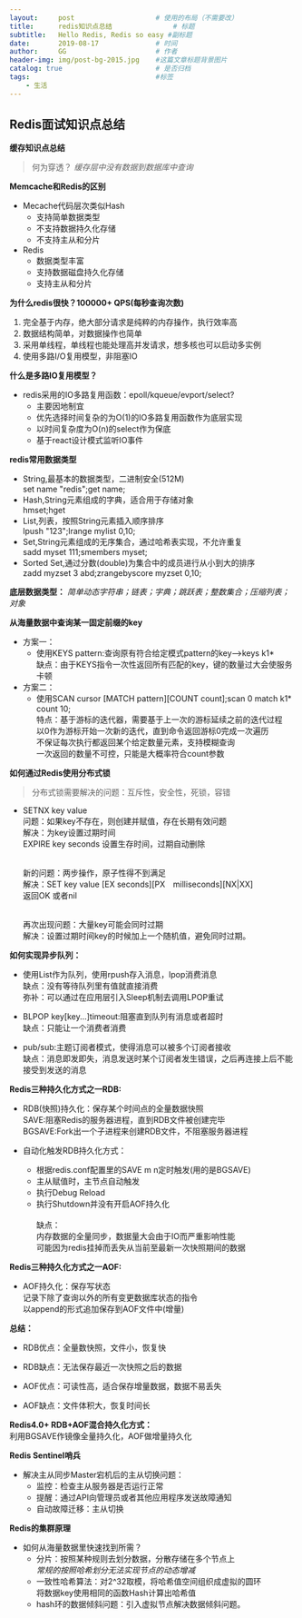 ```yaml
---
layout:     post                    # 使用的布局（不需要改）
title:      redis知识点总结               # 标题 
subtitle:   Hello Redis, Redis so easy #副标题
date:       2019-08-17              # 时间
author:     GG                      # 作者
header-img: img/post-bg-2015.jpg    #这篇文章标题背景图片
catalog: true                       # 是否归档
tags:                               #标签
    - 生活
---
```


## Redis面试知识点总结

**缓存知识点总结**

>何为穿透？ *缓存层中没有数据到数据库中查询*

**Memcache和Redis的区别**
* Mecache代码层次类似Hash
   * 支持简单数据类型
   * 不支持数据持久化存储
   * 不支持主从和分片
* Redis
   * 数据类型丰富
   * 支持数据磁盘持久化存储
   * 支持主从和分片
   
**为什么redis很快？100000+ QPS(每秒查询次数)**
1. 完全基于内存，绝大部分请求是纯粹的内存操作，执行效率高
2. 数据结构简单，对数据操作也简单
3. 采用单线程，单线程也能处理高并发请求，想多核也可以启动多实例
4. 使用多路I/O复用模型，非阻塞IO

**什么是多路IO复用模型？**
* redis采用的IO多路复用函数：epoll/kqueue/evport/select?
   * 主要因地制宜
   * 优先选择时间复杂的为O(1)的IO多路复用函数作为底层实现
   * 以时间复杂度为O(n)的select作为保底
   * 基于react设计模式监听IO事件
    
**redis常用数据类型**
* String,最基本的数据类型，二进制安全(512M)</br>set name "redis";get name;</br>
* Hash,String元素组成的字典，适合用于存储对象</br>hmset;hget</br>
* List,列表，按照String元素插入顺序排序</br>lpush "123";lrange mylist 0,10;</br>
* Set,String元素组成的无序集合，通过哈希表实现，不允许重复</br>sadd myset 111;smembers myset;</br>
* Sorted Set,通过分数(double)为集合中的成员进行从小到大的排序</br>zadd myzset 3 abd;zrangebyscore myzset 0,10;</br>
    
**底层数据类型：**
		*简单动态字符串；链表；字典；跳跃表；整数集合；压缩列表；对象*
    
**从海量数据中查询某一固定前缀的key**
* 方案一：
   * 使用KEYS pattern:查询原有符合给定模式pattern的key-->keys k1*
  </br>缺点：由于KEYS指令一次性返回所有匹配的key，键的数量过大会使服务卡顿
* 方案二：
   * 使用SCAN cursor [MATCH pattern][COUNT count];scan 0 match k1* count 10;
  	</br>特点：基于游标的迭代器，需要基于上一次的游标延续之前的迭代过程
	</br>以0作为游标开始一次新的迭代，直到命令返回游标0完成一次遍历
	</br>不保证每次执行都返回某个给定数量元素，支持模糊查询
	</br>一次返回的数量不可控，只能是大概率符合count参数

**如何通过Redis使用分布式锁**
>分布式锁需要解决的问题：互斥性，安全性，死锁，容错
	
* SETNX key value
</br>问题：如果key不存在，则创建并赋值，存在长期有效问题
	</br>解决：为key设置过期时间
	</br>EXPIRE key seconds 设置生存时间，过期自动删除
	
	</br>新的问题：两步操作，原子性得不到满足
	</br>解决：SET key value [EX seconds][PX　milliseconds][NX|XX]
	</br>返回OK 或者nil
	
	</br>再次出现问题：大量key可能会同时过期
	</br>解决：设置过期时间key的时候加上一个随机值，避免同时过期。

**如何实现异步队列：**
* 使用List作为队列，使用rpush存入消息，lpop消费消息
</br>缺点：没有等待队列里有值就直接消费
</br>弥补：可以通过在应用层引入Sleep机制去调用LPOP重试
	
* BLPOP key[key...]timeout:阻塞直到队列有消息或者超时
</br>缺点：只能让一个消费者消费
	
* pub/sub:主题订阅者模式，使得消息可以被多个订阅者接收
</br>缺点：消息即发即失，消息发送时某个订阅者发生错误，之后再连接上后不能接受到发送的消息

**Redis三种持久化方式之一RDB:**
* RDB(快照)持久化：保存某个时间点的全量数据快照
</br>SAVE:阻塞Redis的服务器进程，直到RDB文件被创建完毕
</br>BGSAVE:Fork出一个子进程来创建RDB文件，不阻塞服务器进程
		
* 自动化触发RDB持久化方式：
   * 根据redis.conf配置里的SAVE m n定时触发(用的是BGSAVE)
   * 主从赋值时，主节点自动触发
   * 执行Debug Reload
   * 执行Shutdown并没有开启AOF持久化	
	</br>缺点：
		</br>内存数据的全量同步，数据量大会由于IO而严重影响性能
		</br>可能因为redis挂掉而丢失从当前至最新一次快照期间的数据
		
**Redis三种持久化方式之一AOF:**
* AOF持久化：保存写状态
		 </br>记录下除了查询以外的所有变更数据库状态的指令
		 </br>以append的形式追加保存到AOF文件中(增量)
	
**总结：**
* RDB优点：全量数快照，文件小，恢复快
* RDB缺点：无法保存最近一次快照之后的数据
	
* AOF优点：可读性高，适合保存增量数据，数据不易丢失
* AOF缺点：文件体积大，恢复时间长
	
**Redis4.0+ RDB+AOF混合持久化方式：**
		 </br>利用BGSAVE作镜像全量持久化，AOF做增量持久化

**Redis Sentinel哨兵**
* 解决主从同步Master宕机后的主从切换问题：
   * 监控：检查主从服务器是否运行正常
   * 提醒：通过API向管理员或者其他应用程序发送故障通知
   * 自动故障迁移：主从切换
		
**Redis的集群原理**
* 如何从海量数据里快速找到所需？
   * 分片：按照某种规则去划分数据，分散存储在多个节点上
   </br>*常规的按照哈希划分无法实现节点的动态增减*
   * 一致性哈希算法：对2^32取模，将哈希值空间组织成虚拟的圆环
	 </br>将数据key使用相同的函数Hash计算出哈希值
   * hash环的数据倾斜问题：引入虚拟节点解决数据倾斜问题。









    
    
    
    
